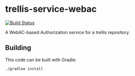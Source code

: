 # trellis-service-webac

[![Build Status](https://travis-ci.org/acoburn/trellis-service-webac.png?branch=master)](https://travis-ci.org/acoburn/trellis-service-webac)

A WebAC-based Authorization service for a trellis repository.

## Building

This code can be built with Gradle:

    ./gradlew install

